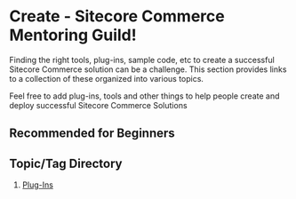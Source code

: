 # Create - Sitecore Commerce Mentoring Guild!

Finding the right tools, plug-ins, sample code, etc to create a successful Sitecore Commerce solution can be a challenge. This section provides links to a collection of these organized into various topics.

Feel free to add plug-ins, tools and other things to help people create and deploy successful Sitecore Commerce Solutions 

## Recommended for Beginners


## Topic/Tag Directory

1. [Plug-Ins](/sitecoreguild/scmg/create/plug-ins)
